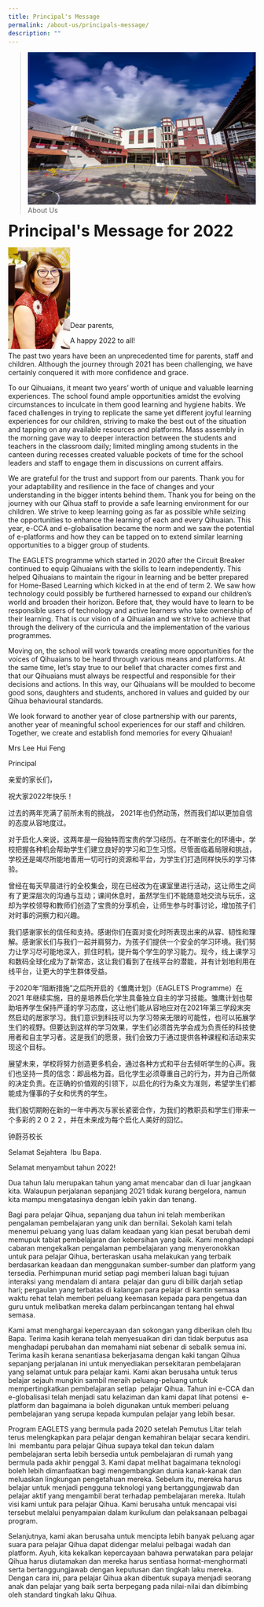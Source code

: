 ```yaml
---
title: Principal's Message
permalink: /about-us/principals-message/
description: ""
---
```

>![](/images/Picture-1-min.jpg)
>About Us

**<font size=6>Principal's Message for 2022</font>**

<img src="/images/About%20Us/Mrs-Lee-365x600.jpeg"  
     style="width:25%"
		 align="left">
		 <br><br><br><br><br><br><br><br>
		 

Dear parents,

A happy 2022 to all!

The past two years have been an unprecedented time for parents, staff and children. Although the journey through 2021 has been challenging, we have certainly conquered it with more confidence and grace.

To our Qihuaians, it meant two years’ worth of unique and valuable learning experiences. The school found ample opportunities amidst the evolving circumstances to inculcate in them good learning and hygiene habits. We faced challenges in trying to replicate the same yet different joyful learning experiences for our children, striving to make the best out of the situation and tapping on any available resources and platforms. Mass assembly in the morning gave way to deeper interaction between the students and teachers in the classroom daily; limited mingling among students in the canteen during recesses created valuable pockets of time for the school leaders and staff to engage them in discussions on current affairs.

We are grateful for the trust and support from our parents. Thank you for your adaptability and resilience in the face of changes and your understanding in the bigger intents behind them. Thank you for being on the journey with our Qihua staff to provide a safe learning environment for our children. We strive to keep learning going as far as possible while seizing the opportunities to enhance the learning of each and every Qihuaian. This year, e-CCA and e-globalisation became the norm and we saw the potential of e-platforms and how they can be tapped on to extend similar learning opportunities to a bigger group of students.

The EAGLETS programme which started in 2020 after the Circuit Breaker continued to equip Qihuaians with the skills to learn independently. This helped Qihuaians to maintain the rigour in learning and be better prepared for Home-Based Learning which kicked in at the end of term 2. We saw how technology could possibly be furthered harnessed to expand our children’s world and broaden their horizon. Before that, they would have to learn to be responsible users of technology and active learners who take ownership of their learning. That is our vision of a Qihuaian and we strive to achieve that through the delivery of the curricula and the implementation of the various programmes.

Moving on, the school will work towards creating more opportunities for the voices of Qihuaians to be heard through various means and platforms. At the same time, let’s stay true to our belief that character comes first and that our Qihuaians must always be respectful and responsible for their decisions and actions. In this way, our Qihuaians will be moulded to become good sons, daughters and students, anchored in values and guided by our Qihua behavioural standards.

We look forward to another year of close partnership with our parents, another year of meaningful school experiences for our staff and children. Together, we create and establish fond memories for every Qihuaian!

Mrs Lee Hui Feng

Principal

亲爱的家长们，

祝大家2022年快乐！

过去的两年充满了前所未有的挑战， 2021年也仍然动荡，然而我们却以更加自信的态度从容地度过。

对于启化人来说，这两年是一段独特而宝贵的学习经历。在不断变化的环境中，学校把握各种机会帮助学生们建立良好的学习和卫生习惯。尽管面临着局限和挑战，学校还是竭尽所能地善用一切可行的资源和平台，为学生们打造同样快乐的学习体验。

曾经在每天早晨进行的全校集会，现在已经改为在课室里进行活动，这让师生之间有了更深层次的沟通与互动；课间休息时，虽然学生们不能随意地交流与玩乐，这却为学校领导和教师们创造了宝贵的分享机会，让师生参与时事讨论，增加孩子们对时事的洞察力和兴趣。

我们感谢家长的信任和支持。感谢你们在面对变化时所表现出来的从容、韧性和理解。感谢家长们与我们一起并肩努力，为孩子们提供一个安全的学习环境。我们努力让学习尽可能地深入，抓住时机，提升每个学生的学习能力。现今，线上课学习和数码全球化成为了新常态，这让我们看到了在线平台的潜能，并有计划地利用在线平台，让更大的学生群体受益。

于2020年“阻断措施”之后所开启的《雏鹰计划》（EAGLETS Programme）在2021 年继续实施，目的是培养启化学生具备独立自主的学习技能。雏鹰计划也帮助培养学生保持严谨的学习态度，这让他们能从容地应对在2021年第三学段末突然启动的居家学习。我们意识到科技可以为学习带来无限的可能性，也可以拓展学生们的视野。但要达到这样的学习效果，学生们必须首先学会成为负责任的科技使用者和自主学习者。这是我们的愿景，我们会致力于通过提供各种课程和活动来实现这个目标。

展望未来，学校将努力创造更多机会，通过各种方式和平台去倾听学生的心声。我们也坚持一贯的信念：即品格为首。启化学生必须尊重自己的行为，并为自己所做的决定负责。在正确的价值观的引领下，以启化的行为条文为准则，希望学生们都能成为懂事的子女和优秀的学生。

我们殷切期盼在新的一年中再次与家长紧密合作，为我们的教职员和学生们带来一个多彩的２０２２，并在未来成为每个启化人美好的回忆。

钟蔚芬校长

Selamat Sejahtera  Ibu Bapa.

Selamat menyambut tahun 2022!

Dua tahun lalu merupakan tahun yang amat mencabar dan di luar jangkaan kita. Walaupun perjalanan sepanjang 2021 tidak kurang bergelora, namun kita mampu mengatasinya dengan lebih yakin dan tenang.

Bagi para pelajar Qihua, sepanjang dua tahun ini telah memberikan pengalaman pembelajaran yang unik dan bernilai. Sekolah kami telah menemui peluang yang luas dalam keadaan yang kian pesat berubah demi memupuk tabiat pembelajaran dan kebersihan yang baik. Kami menghadapi cabaran mengekalkan pengalaman pembelajaran yang menyeronokkan untuk para pelajar Qihua, berteraskan usaha melakukan yang terbaik berdasarkan keadaan dan menggunakan sumber-sumber dan platform yang tersedia. Perhimpunan murid setiap pagi memberi laluan bagi tujuan interaksi yang mendalam di antara  pelajar dan guru di bilik darjah setiap hari; pergaulan yang terbatas di kalangan para pelajar di kantin semasa waktu rehat telah memberi peluang keemasan kepada para pengetua dan guru untuk melibatkan mereka dalam perbincangan tentang hal ehwal semasa.

Kami amat menghargai kepercayaan dan sokongan yang diberikan oleh Ibu Bapa. Terima kasih kerana telah menyesuaikan diri dan tidak berputus asa menghadapi perubahan dan memahami niat sebenar di sebalik semua ini. Terima kasih kerana senantiasa bekerjasama dengan kaki tangan Qihua sepanjang perjalanan ini untuk menyediakan persekitaran pembelajaran yang selamat untuk para pelajar kami. Kami akan berusaha untuk terus belajar sejauh mungkin sambil meraih peluang-peluang untuk mempertingkatkan pembelajaran setiap  pelajar Qihua. Tahun ini e-CCA dan e-globalisasi telah menjadi satu kelaziman dan kami dapat lihat potensi  e-platform dan bagaimana ia boleh digunakan untuk memberi peluang pembelajaran yang serupa kepada kumpulan pelajar yang lebih besar.

Program EAGLETS yang bermula pada 2020 setelah Pemutus Litar telah terus melengkapkan para pelajar dengan kemahiran belajar secara kendiri. Ini  membantu para pelajar Qihua supaya tekal dan tekun dalam pembelajaran serta lebih bersedia untuk pembelajaran di rumah yang bermula pada akhir penggal 3. Kami dapat melihat bagaimana teknologi boleh lebih dimanfaatkan bagi mengembangkan dunia kanak-kanak dan meluaskan lingkungan pengetahuan mereka. Sebelum itu, mereka harus belajar untuk menjadi pengguna teknologi yang bertanggungjawab dan pelajar aktif yang mengambil berat terhadap pembelajaran mereka. Itulah visi kami untuk para pelajar Qihua. Kami berusaha untuk mencapai visi tersebut melalui penyampaian dalam kurikulum dan pelaksanaan pelbagai program.

Selanjutnya, kami akan berusaha untuk mencipta lebih banyak peluang agar suara para pelajar Qihua dapat didengar melalui pelbagai wadah dan platform. Ayuh, kita kekalkan kepercayaan bahawa perwatakan para pelajar Qihua harus diutamakan dan mereka harus sentiasa hormat-menghormati serta bertanggungjawab dengan keputusan dan tingkah laku mereka. Dengan cara ini, para pelajar Qihua akan dibentuk supaya menjadi seorang anak dan pelajar yang baik serta berpegang pada nilai-nilai dan dibimbing oleh standard tingkah laku Qihua.